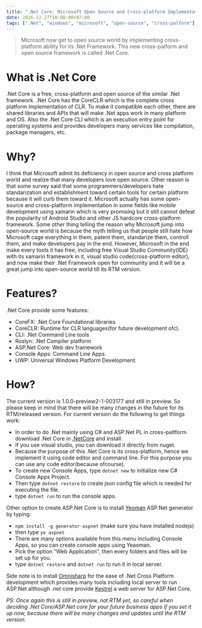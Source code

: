 ```yaml
---
title: ".Net Core: Microsoft Open Source and Cross-platform Implementation of .Net Framework"
date: 2016-12-27T10:00:00+07:00
tags: [".Net", "windows", "microsoft", "open-source", "cross-palform"]
---
```


>Microsoft now get to open source world by implementing cross-platform ability for its .Net Framework. This new cross-palform and open source framework is called .Net Core.
<!--more-->

# What is .Net Core
.Net Core is a free, cross-platform and open source of the similar .Net framework. .Net Core has the CoreCLR which is the complete cross platform implementation of CLR.
To make it compatible each other, there are shared libraries and APIs that will make .Net apps work in many platform and OS. Also the .Net Core CLI which is an execution entry point for operating systems
and provides developers many services like compilation, package managers, etc.

# Why?
I think that Microsoft admit its deficiency in open source and cross platform world and realize that many developers love open source. Other reason is that some survey said that some programmers/developers hate standarization and establishment toward certain tools for 
certain platform because it will curb them toward it. Microsoft actually has some open-source and cross-platform implementation in some fields like mobile development using xamarin which is very promising 
but it still cannot defeat the popularity of Android Studio and other JS hardcore cross-platform framework. Some other thing telling the reason why Microsoft jump into open-source world is because the myth
telling us that people still hate how Microsoft cage everything in them, patent them, standarize them, controll them, and make developers pay in the end. However, Microsoft in the end make every tools it has free,
including free Visual Studio Community(IDE) with its xamarin framework in it, visual studio code(cross-platform editor), and now make their .Net Framework open for community and it will be a great jump into open-source world till its RTM version.

# Features?
.Net Core provide some features:

- CoreFX: .Net Core Foundational libraries
- CoreCLR: Runtime for CLR languages(for future development ofc).
- CLI: .Net Command Line tools
- Roslyn: .Net Compiler platform
- ASP.Net Core: Web dev framework
- Console Apps: Command Line Apps.
- UWP: Universal Windows Platform Development.

# How?
The current version is 1.0.0-preview2-1-003177 and still in preview. So please keep in mind that there will be many changes in the future for its RTM/released version.
For current version do the following to get things work:

- In order to do .Net mainly using C# and ASP.Net PL in cross-paltform download .Net Core in [.NetCore](https://www.microsoft.com/net/core/platform) and install.
- If you use visual studio, you can download it directly from nuget.
- Because the purpose of this .Net Core is its cross-platform, hence we implement it using code editor and command line. For this purpose you can use any code editor(because ofcourse).
- To create new Console Apps, type `dotnet new` to initialize new C# Console Apps Project.
- Then type `dotnet restore` to create json config file which is needed for executing the file.
- type `dotnet run` to run the console apps.

Other option to create ASP.Net Core is to install [Yeoman](http://yeoman.io/) ASP.Net generator by typing:

- `npm install -g generator-aspnet` (make sure you have installed nodejs)     
- then type `yo aspnet`     
- There are many options available from this menu including Console Apps, so you can create console apps using Yeaoman.
- Pick the option "Web Application", then every folders and files will be set up for you.
- type `dotnet restore` and `dotnet run` to run it in local server.

Side note is to install [Omnisharp](http://www.omnisharp.net/) for the ease of .Net Cross Platform development which provides many tools including local server to run ASP.Net although .net core provide [Kestrel](https://github.com/aspnet/KestrelHttpServer) a web server for ASP.Net Core.


<i>PS: Once again this is still in preview, not RTM yet, so careful when deciding .Net Core/ASP.Net core for your future business apps if you set it up now, because there will be many changes and updates until the RTM version.</i>     

